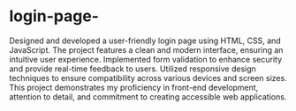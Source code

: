 # login-page-
Designed and developed a user-friendly login page using HTML, CSS, and JavaScript. The project features a clean and modern interface, ensuring an intuitive user experience. Implemented form validation to enhance security and provide real-time feedback to users. Utilized responsive design techniques to ensure compatibility across various devices and screen sizes. This project demonstrates my proficiency in front-end development, attention to detail, and commitment to creating accessible web applications.


